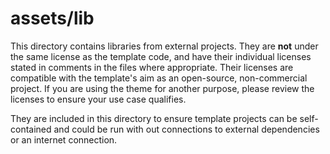 # assets/lib

This directory contains libraries from external projects.
They are **not** under the same license as the template code, and have their individual licenses stated in comments in the files where appropriate.
Their licenses are compatible with the template's aim as an open-source, non-commercial project.
If you are using the theme for another purpose, please review the licenses to ensure your use case qualifies.

They are included in this directory to ensure template projects can be self-contained and could be run with out connections to external dependencies or an internet connection.

